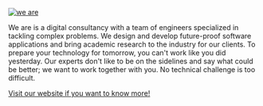 [![we are](https://i.imgur.com/Or6mVxH.png)](https://we-are.be?utm_source=github)

We are is a digital consultancy with a team of engineers specialized in tackling complex problems. We design and develop future-proof software applications and bring academic research to the industry for our clients. To prepare your technology for tomorrow, you can't work like you did yesterday. Our experts don't like to be on the sidelines and say what could be better; we want to work together with you. No technical challenge is too difficult.

[Visit our website if you want to know more!](https://we-are.be?utm_source=github)
